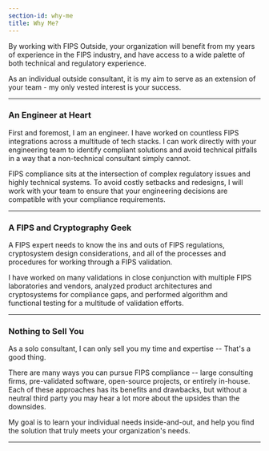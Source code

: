 ```yaml
---
section-id: why-me
title: Why Me?
---
```

By working with FIPS Outside, your organization will benefit from my years of experience in the FIPS industry, and have access to a wide palette of both technical and regulatory experience.

As an individual outside consultant, it is my aim to serve as an extension of your team - my only vested interest is your success.

---

### An Engineer at Heart

First and foremost, I am an engineer. I have worked on countless FIPS integrations across a multitude of tech stacks. I can work directly with your engineering team to identify compliant solutions and avoid technical pitfalls in a way that a non-technical consultant simply cannot.

FIPS compliance sits at the intersection of complex regulatory issues and highly technical systems. To avoid costly setbacks and redesigns, I will work with your team to ensure that your engineering decisions are compatible with your compliance requirements.

---

### A FIPS and Cryptography Geek

A FIPS expert needs to know the ins and outs of FIPS regulations, cryptosystem design considerations, and all of the processes and procedures for working through a FIPS validation.

I have worked on many validations in close conjunction with multiple FIPS laboratories and vendors, analyzed product architectures and cryptosystems for compliance gaps, and performed algorithm and functional testing for a multitude of validation efforts.

---

### Nothing to Sell You

As a solo consultant, I can only sell you my time and expertise -- That's a good thing.

There are many ways you can pursue FIPS compliance -- large consulting firms, pre-validated software, open-source projects, or entirely in-house. Each of these approaches has its benefits and drawbacks, but without a neutral third party you may hear a lot more about the upsides than the downsides.

My goal is to learn your individual needs inside-and-out, and help you find the solution that truly meets your organization's needs.

---
